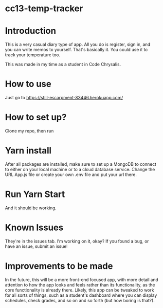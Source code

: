 # cc13-temp-tracker

# Introduction
This is a very casual diary type of app. All you do is register, sign in, and you can write memos to yourself. That's basically it. You could use it to track your temperature too.

This was made in my time as a student in Code Chrysalis.

# How to use
Just go to https://still-escarpment-83446.herokuapp.com/

# How to set up?
Clone my repo, then run
# Yarn install

After all packages are installed, make sure to set up a MongoDB to connect to either on your local machine or to a cloud database service.
Change the URL App.js file or create your own .env file and put your url there. 

# Run Yarn Start

And it should be working.

# Known Issues
They're in the issues tab. I'm working on it, okay?
If you found a bug, or have an issue, submit an issue!

# Improvements to be made
In the future, this will be a more front-end focused app, with more detail and attention to how the app looks and feels rather than its functionality, as the core functionality is already there. Likely, this app can be tweaked to work for all sorts of things, such as a student's dashboard where you can display schedules, check grades, and so on and so forth (but how boring is that?). 
